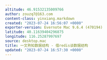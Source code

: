 ```yaml
---
altitude: 46.91532135009766
author: zouzq7@163.com
content-class: yinxiang.markdown
created: "2023-07-24 16:56:07 +0000"
exporter-version: Evernote Mac 9.6.4 (470194)
latitude: 40.11639404296875
longitude: 116.25287997697
source: desktop.mac
title: 一文熟知数据结构 - 借redis谈数据结构
updated: "2023-07-24 16:57:30 +0000"
---
```


